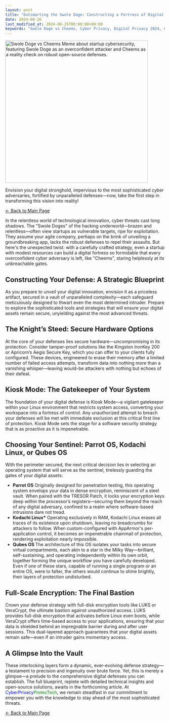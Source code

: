 ```yaml
---
layout: post
title: "Outsmarting the Swole Doge: Constructing a Fortress of Digital Defense with Precision and Strategy"
date: 2024-08-26
last_modified_at: 2024-08-25T00:00:00+00:00
keywords: "Swole Doge vs Cheems, Cyber Privacy, Digital Privacy 2024, Cyber Piracy, cyberpiracy, Startup Cybersecurity, Open-Source Cybersecurity, DEFCON-1 Cyber Defenses, Parrot OS Security, Kodachi Linux Security, Qubes OS Compartmentalization, Secure Hardware Options, Tamper-Proof Flash Drives, Kingston IronKey, Apricorn Aegis Secure Key, Kiosk Mode Linux, Full-Disk Encryption, LUKS Encryption, VeraCrypt, Cyber Threats 2024, Cybersecurity Blueprint, Advanced Threat Protection, Open-Source Security Tools, Cyber Defense Strategies, Digital Innovation Security, Cybersecurity for Startups, Linux Security, Cybersecurity Awareness, Protecting Digital Assets"
---
```


<div class="content-container">
  <div class="image-container">
    <img src="{{ '/assets/images/Swole_Doge_vs_Cheems_Startup_Cybersecurity_2024.png' | relative_url }}" alt="Swole Doge vs Cheems Meme about startup cybersecurity, featuring Swole Doge as an overconfident attacker and Cheems as a reality check on robust open-source defenses." width="450" height="450">
  </div>
  <div class="text-container">
    <p>Envision your digital stronghold, impervious to the most sophisticated cyber adversaries, fortified by unparalleled defenses—now, take the first step in transforming this vision into reality!</p>

<p><a href="https://cyberprivacy.tech">← Back to Main Page</a></p>

<p>In the relentless world of technological innovation, cyber threats cast long shadows. The "Swole Doges" of the hacking underworld—brazen and relentless—often view startups as vulnerable targets, ripe for exploitation. They assume your agile company, perhaps on the brink of unveiling a groundbreaking app, lacks the robust defenses to repel their assaults. But here's the unexpected twist: with a carefully crafted strategy, even a startup with modest resources can build a digital fortress so formidable that every overconfident cyber adversary is left, like "Cheems", staring helplessly at its unbreachable gates.</p>

<h2>Constructing Your Defense: A Strategic Blueprint</h2>

<p>As you prepare to unveil your digital innovation, envision it as a priceless artifact, secured in a vault of unparalleled complexity—each safeguard meticulously designed to thwart even the most determined intruder. Prepare to explore the sophisticated tools and strategies that will ensure your digital assets remain secure, unyielding against the most advanced threats.</p>

<h2>The Knight’s Steed: Secure Hardware Options</h2>

<p>At the core of your defenses lies secure hardware—uncompromising in its protection. Consider tamper-proof solutions like the Kingston IronKey 200 or Apricorn’s Aegis Secure Key, which you can offer to your clients fully configured. These devices, engineered to erase their memory after a limited number of failed access attempts, transform data into nothing more than a vanishing whisper—leaving would-be attackers with nothing but echoes of their defeat.</p>

<h2>Kiosk Mode: The Gatekeeper of Your System</h2>

<p>The foundation of your digital defense is Kiosk Mode—a vigilant gatekeeper within your Linux environment that restricts system access, converting your workspace into a fortress of control. Any unauthorized attempt to breach your defenses will be met with immediate exclusion at this critical first line of protection. Kiosk Mode sets the stage for a software security strategy that is as proactive as it is impenetrable.
</p>

<h2>Choosing Your Sentinel: Parrot OS, Kodachi Linux, or Qubes OS</h2>

<p>With the perimeter secured, the next critical decision lies in selecting an operating system that will serve as the sentinel, tirelessly guarding the gates of your digital assets:</p>
    <ul>
      <li><strong>Parrot OS</strong> Originally designed for penetration testing, this operating system envelops your data in dense encryption, reminiscent of a steel vault. When paired with the TRESOR Patch, it locks your encryption keys deep within the processor’s registers—securing them beyond the reach of any digital adversary, confined to a realm where software-based intrusions dare not tread.</li>
      <li><strong>Kodachi Linux*</strong> Operating exclusively in RAM, Kodachi Linux erases all traces of its existence upon shutdown, leaving no breadcrumbs for attackers to follow. When custom-configured with AppArmor's per-application control, it becomes an impenetrable chainmail of protection, rendering exploitation nearly impossible.</li>
      <li><strong>Qubes OS </strong> The architecture of this OS isolates your tasks into secure virtual compartments, each akin to a star in the Milky Way—brilliant, self-sustaining, and operating independently within its own orbit, together forming the unique workflow you have carefully developed. Even if one of these stars, capable of running a single program or an entire OS, were to falter, the others would continue to shine brightly, their layers of protection undisturbed.</li>
    </ul>
<h2>Full-Scale Encryption: The Final Bastion</h2>

<p>Crown your defense strategy with full-disk encryption tools like LUKS or VeraCrypt, the ultimate bastion against unauthorized access. LUKS provides full-disk encryption that activates before Linux even boots, while VeraCrypt offers time-based access to your applications, ensuring that your data is shielded behind an impregnable barrier during and after user sessions. This dual-layered approach guarantees that your digital assets remain safe—even if an intruder gains momentary access.</p>


<h2>A Glimpse Into the Vault</h2>

<p>These interlocking layers form a dynamic, ever-evolving defense strategy—a testament to precision and ingenuity over brute force. Yet, this is merely a glimpse—a prelude to the comprehensive digital defenses you can establish. The full blueprint, replete with detailed technical insights and open-source solutions, awaits in the forthcoming article. At <span style="color: blue;">CyberPrivacy</span><span style="color: green;">ProtecTech</span>, we remain steadfast in our commitment to empower you with the knowledge to stay ahead of the most sophisticated threats.</p>

<p><a href="https://cyberprivacy.tech">← Back to Main Page</a></p>

  </div>
</div>
